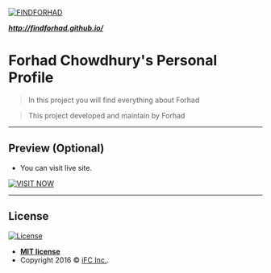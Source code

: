 <a href="http://fvcproductions.com"><img src="https://avatars0.githubusercontent.com/u/72287095?s=200&v=4" title="FINDFORHAD" alt="FINDFORHAD"></a>

**_http://findforhad.github.io/_**

# Forhad Chowdhury's Personal Profile

> In this project you will find everything about Forhad

> This project developed and maintain by Forhad

---

## Preview (Optional)

- You can visit live site.

[![VISIT NOW](https://cdn.rawgit.com/gratipay/gratipay-badge/2.3.0/dist/gratipay.png)](http://findforhad.github.io/)

---

## License

[![License](http://img.shields.io/:license-mit-blue.svg?style=flat-square)](http://badges.mit-license.org)

- **[MIT license](http://opensource.org/licenses/mit-license.php)**
- Copyright 2016 © <a href="http://findforhad.github.io/" target="_blank">iFC Inc.</a>.
